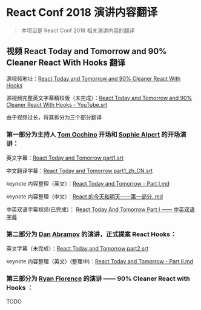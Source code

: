 # React Conf 2018 演讲内容翻译

> 本项目是 React Conf 2018 相关演讲内容的翻译

## 视频 React Today and Tomorrow and 90% Cleaner React With Hooks 翻译

源视频地址：[React Today and Tomorrow and 90% Cleaner React With Hooks](https://youtu.be/dpw9EHDh2bM)

源视频完整英文字幕精校版（未完成）：[React Today and Tomorrow and 90% Cleaner React With Hooks - YouTube.srt](https://github.com/Ivocin/Traslation/blob/master/React%20Conf%202018/React%20Today%20and%20Tomorrow%20and%2090%25%20Cleaner%20React%20With%20Hooks%20-%20YouTube.srt)

由于视频过长，将其拆分为三个部分翻译

### 第一部分为主持人 [Tom Occhino](https://twitter.com/tomocchino) 开场和 [Sophie Alpert](https://twitter.com/sophiebits) 的开场演讲：

英文字幕：[React Today and Tomorrow part1.srt](https://github.com/Ivocin/Traslation/blob/master/React%20Conf%202018/React%20Today%20and%20Tomorrow%20part1.srt)

中文翻译字幕：[React Today and Tomorrow part1_zh_CN.srt](https://github.com/Ivocin/Traslation/blob/master/React%20Conf%202018/React%20Today%20and%20Tomorrow%20part1_zh_CN.srt)

keynote 内容整理（英文）：[React Today and Tomorrow - Part I.md](https://github.com/Ivocin/Traslation/blob/master/React%20Conf%202018/React%20Today%20and%20Tomorrow%20-%20Part%20I.md)

keynote 内容整理（中文）：[React 的今天和明天——第一部分. md](https://github.com/Ivocin/Traslation/blob/master/React%20Conf%202018/React%E7%9A%84%E4%BB%8A%E5%A4%A9%E5%92%8C%E6%98%8E%E5%A4%A9%E2%80%94%E2%80%94%E7%AC%AC%E4%B8%80%E9%83%A8%E5%88%86.md)

中英双语字幕视频(已完成）： [React Today And Tomorrow Part I —— 中英双语字幕](http://www.iqiyi.com/w_19s383ms9d.html)


### 第二部分为 [Dan Abramov](https://twitter.com/dan_abramov) 的演讲，正式提案 React Hooks：

英文字幕（未完成）：[React Today and Tomorrow part2.srt](https://github.com/Ivocin/Traslation/blob/master/React%20Conf%202018/React%20Today%20and%20Tomorrow%20part2.srt)

keynote 内容整理（英文）(整理中)：[React Today and Tomorrow - Part II.md](https://github.com/Ivocin/Traslation/blob/master/React%20Conf%202018/React%20Today%20and%20Tomorrow%20-%20Part%20II.md)


### 第三部分为 [Ryan Florence](https://twitter.com/ryanflorence) 的演讲 —— 90% Cleaner React with Hooks ：

TODO
